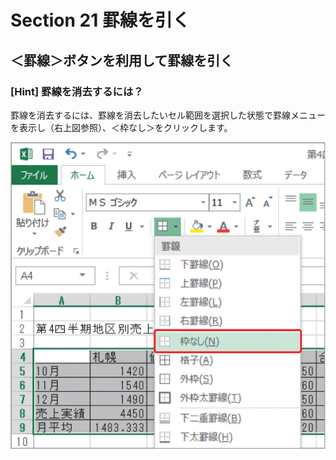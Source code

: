 # Section 21 罫線を引く

## ＜罫線＞ボタンを利用して罫線を引く

### [Hint] 罫線を消去するには？

罫線を消去するには、罫線を消去したいセル範囲を選択した状態で罫線メニューを表示し（右上図参照）、＜枠なし＞をクリックします。

![hint](003.png)
